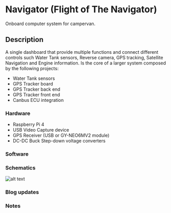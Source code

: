 # Navigator (Flight of The Navigator)

Onboard computer system for campervan.

## Description

A single dashboard that provide multiple functions and connect different controls such Water Tank sensors, Reverse camera, GPS tracking, Satellite Navigation and Engine information.
Is the core of a larger system composed by the following projects:

- Water Tank sensors
- GPS Tracker board
- GPS Tracker back end
- GPS Tracker front end
- Canbus ECU integration


### Hardware

- Raspberry Pi 4
- USB Video Capture device
- GPS Receiver (USB or GY-NEO6MV2 module)
- DC-DC Buck Step-down voltage converters


### Software



### Schematics

![alt text](./imgs/schematics.png)

### Blog updates

### Notes
